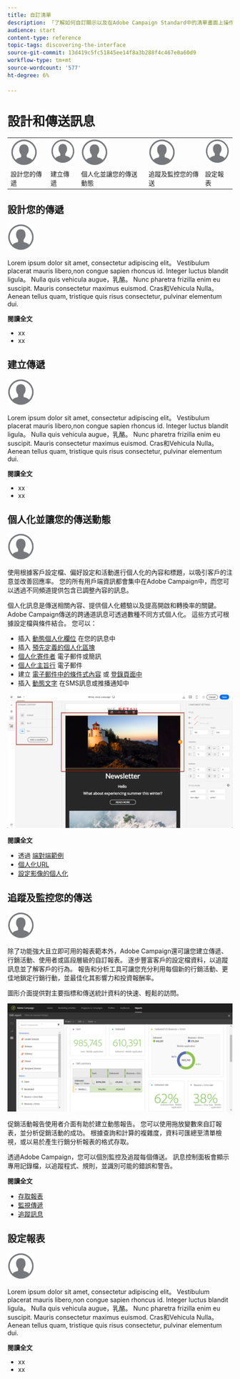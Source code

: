 ```yaml
---
title: 自訂清單
description: 「了解如何自訂顯示以及在Adobe Campaign Standard中的清單畫面上操作：排序、篩選、刪除或複製元素。 列出螢幕，顯示一或多個指定資源的元素。」
audience: start
content-type: reference
topic-tags: discovering-the-interface
source-git-commit: 13d419c5fc51845ee14f8a3b288f4c467e0a60d9
workflow-type: tm+mt
source-wordcount: '577'
ht-degree: 6%

---
```



# 設計和傳送訊息

<table>
<tr>
    <td valign="top">
        <a href="../../start/using/work-with-audiences.md"><img width="60px" alt="條件" src="assets/icon_profile.svg"/></a>
    </td>
    <td valign="top">
        <a href="../../api/using/creating-a-service.md"><img width="60px" alt="條件" src="assets/icon_profile.svg"/></a>
    </td>
    <td valign="top">
        <a href="../../api/using/interacting-with-custom-resources.md"><img width="60px" alt="條件" src="assets/icon_profile.svg"/></a>
    </td>
    <td valign="top">
        <a href="../../api/using/interacting-with-marketing-history.md"><img width="60px" alt="條件" src="assets/icon_profile.svg"/></a>
    </td>
    <td valign="top">
        <a href="../../api/using/interacting-with-marketing-history.md"><img width="60px" alt="條件" src="assets/icon_profile.svg"/></a>
    </td>
</tr>
<tr>
<td>設計您的傳遞</td>
<td>建立傳遞</td>
<td>個人化並讓您的傳送動態</td>
<td>追蹤及監控您的傳送</td>
<td>設定報表</td>
</tr>
</table>

## 設計您的傳遞

<img width="60px" alt="條件" src="assets/icon_profile.svg"/>

Lorem ipsum dolor sit amet, consectetur adipiscing elit。 Vestibulum placerat mauris libero,non congue sapien rhoncus id. Integer luctus blandit ligula。 Nulla quis vehicula augue，乳酪。 Nunc pharetra frizilla enim eu suscipit. Mauris consectetur maximus euismod. Cras和Vehicula Nulla。 Aenean tellus quam, tristique quis risus consectetur, pulvinar elementum dui.

**閱讀全文**

* xx
* xx

## 建立傳遞

<img width="60px" alt="條件" src="assets/icon_profile.svg"/>

Lorem ipsum dolor sit amet, consectetur adipiscing elit。 Vestibulum placerat mauris libero,non congue sapien rhoncus id. Integer luctus blandit ligula。 Nulla quis vehicula augue，乳酪。 Nunc pharetra frizilla enim eu suscipit. Mauris consectetur maximus euismod. Cras和Vehicula Nulla。 Aenean tellus quam, tristique quis risus consectetur, pulvinar elementum dui.

**閱讀全文**

* xx
* xx

## 個人化並讓您的傳送動態

<img width="60px" alt="條件" src="assets/icon_profile.svg"/>

使用根據客戶設定檔、偏好設定和活動進行個人化的內容和標題，以吸引客戶的注意並改善回應率。 您的所有用戶端資訊都會集中在Adobe Campaign中，而您可以透過不同頻道提供包含已調整內容的訊息。

個人化訊息是傳送相關內容、提供個人化體驗以及提高開啟和轉換率的關鍵。 Adobe Campaign傳送的跨通道訊息可透過數種不同方式個人化。 這些方式可根據設定檔與條件結合。 您可以：

* 插入 [動態個人化欄位](../../designing/using/personalization.md#inserting-a-personalization-field) 在您的訊息中
* 插入 [預先定義的個人化區塊](../../designing/using/personalization.md#adding-a-content-block)
* [個人化寄件者](../../designing/using/subject-line.md) 電子郵件或簡訊
* [個人化主旨行](../../designing/using/subject-line.md) 電子郵件
* 建立 [電子郵件中的條件式內容](../../designing/using/personalization.md#defining-dynamic-content-in-an-email) 或 [登錄頁面中](../../channels/using/designing-a-landing-page.md#defining-dynamic-content-in-a-landing-page)
* 插入 [動態文字](../../channels/using/defining-dynamic-text.md) 在SMS訊息或推播通知中

![](assets/delivery_content_43.png)

**閱讀全文**

* 透過 [端對端範例](../../designing/using/personalization.md#example-email-personalization)
* [個人化URL](../../designing/using/personalization.md#personalizing-urls)
* [設定影像的個人化](../../designing/using/personalization.md#personalizing-an-image-source)

## 追蹤及監控您的傳送

<img width="60px" alt="條件" src="assets/icon_profile.svg"/>

除了功能強大且立即可用的報表範本外，Adobe Campaign還可讓您建立傳遞、行銷活動、使用者或區段層級的自訂報表。 逐步豐富客戶的設定檔資料，以追蹤訊息並了解客戶的行為。 報告和分析工具可讓您充分利用每個新的行銷活動、更佳地鎖定行銷行動，並最佳化其影響力和投資報酬率。

圖形介面提供對主要指標和傳送統計資料的快速、輕鬆的訪問。

![](assets/dynamic_report_intro.png)

促銷活動報告使用者介面有助於建立動態報告。 您可以使用拖放變數來自訂報表，並分析促銷活動的成功。 根據查詢和計算的複雜度，資料可匯總至清單檢視，或以易於產生行銷分析報表的格式存取。

透過Adobe Campaign，您可以個別監控及追蹤每個傳送。 訊息控制面板會顯示專用記錄檔，以追蹤程式、規則，並識別可能的錯誤和警告。


**閱讀全文**

* [存取報表](../../reporting/using/about-dynamic-reports.md)
* [監視傳遞](../../sending/using/monitoring-a-delivery.md)
* [追蹤訊息](../../sending/using/tracking-messages.md)

## 設定報表

<img width="60px" alt="條件" src="assets/icon_profile.svg"/>

Lorem ipsum dolor sit amet, consectetur adipiscing elit。 Vestibulum placerat mauris libero,non congue sapien rhoncus id. Integer luctus blandit ligula。 Nulla quis vehicula augue，乳酪。 Nunc pharetra frizilla enim eu suscipit. Mauris consectetur maximus euismod. Cras和Vehicula Nulla。 Aenean tellus quam, tristique quis risus consectetur, pulvinar elementum dui.

**閱讀全文**

* xx
* xx
